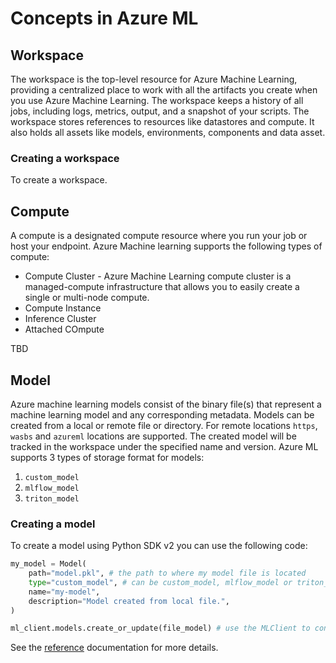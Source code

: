 # Concepts in Azure ML

## Workspace

The workspace is the top-level resource for Azure Machine Learning, providing a centralized place to work with all the artifacts you create when you use Azure Machine Learning. The workspace keeps a history of all jobs, including logs, metrics, output, and a snapshot of your scripts. The workspace stores references to resources like datastores and compute. It also holds all assets like models, environments, components and data asset.

### Creating a workspace

To create a workspace.

## Compute

A compute is a designated compute resource where you run your job or host your endpoint. Azure Machine learning supports the following types of compute:

* Compute Cluster - Azure Machine Learning compute cluster is a managed-compute infrastructure that allows you to easily create a single or multi-node compute.
* Compute Instance
* Inference Cluster
* Attached COmpute 

TBD

## Model

Azure machine learning models consist of the binary file(s) that represent a machine learning model and any corresponding metadata. Models can be created from a local or remote file or directory. For remote locations `https`, `wasbs` and `azureml` locations are supported. The created model will be tracked in the workspace under the specified name and version. Azure ML supports 3 types of storage format for models:

1. `custom_model`
1. `mlflow_model`
1. `triton_model`

### Creating a model

To create a model using Python SDK v2 you can use the following code:

```python
my_model = Model(
    path="model.pkl", # the path to where my model file is located
    type="custom_model", # can be custom_model, mlflow_model or triton_model
    name="my-model",
    description="Model created from local file.",
)

ml_client.models.create_or_update(file_model) # use the MLClient to connect to workspace and register the model
```

See the [reference](https://review.docs.microsoft.com/python/api/azure-ml/azure.ml.entities.model?view=azure-ml-py&branch=sdk-cli-v2-preview-master) documentation for more details.
